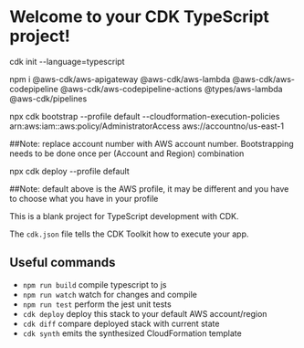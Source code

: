 # Welcome to your CDK TypeScript project!
cdk init --language=typescript

npm i @aws-cdk/aws-apigateway @aws-cdk/aws-lambda @aws-cdk/aws-codepipeline @aws-cdk/aws-codepipeline-actions @types/aws-lambda @aws-cdk/pipelines

npx cdk bootstrap  --profile default --cloudformation-execution-policies arn:aws:iam::aws:policy/AdministratorAccess aws://accountno/us-east-1

##Note: replace account number with AWS account number. Bootstrapping needs to be done once per (Account and Region) combination


  
npx cdk deploy --profile default <stack name>
  
##Note: default above is the AWS profile, it may be different and you have to choose what you have in your profile
  

This is a blank project for TypeScript development with CDK.

The `cdk.json` file tells the CDK Toolkit how to execute your app.

## Useful commands

 * `npm run build`   compile typescript to js
 * `npm run watch`   watch for changes and compile
 * `npm run test`    perform the jest unit tests
 * `cdk deploy`      deploy this stack to your default AWS account/region
 * `cdk diff`        compare deployed stack with current state
 * `cdk synth`       emits the synthesized CloudFormation template
